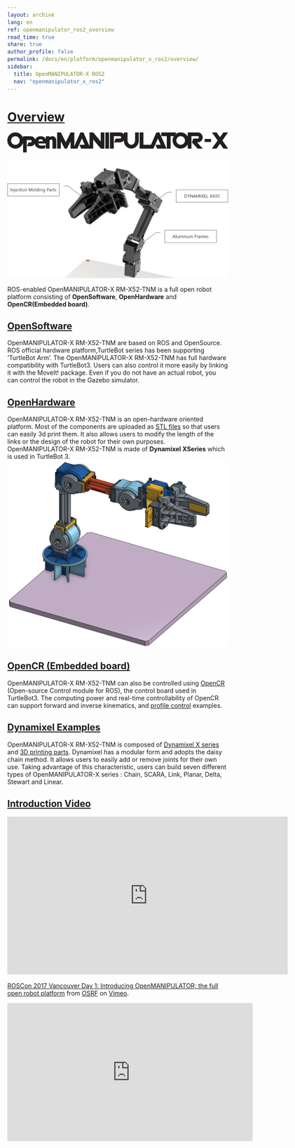 ```yaml
---
layout: archive
lang: en
ref: openmanipulator_ros2_overview
read_time: true
share: true
author_profile: false
permalink: /docs/en/platform/openmanipulator_x_ros2/overview/
sidebar:
  title: OpenMANIPULATOR-X ROS2
  nav: "openmanipulator_x_ros2"
---
```


<div style="counter-reset: h1 0"></div>

# [Overview](#overview)

![](/assets/images/platform/openmanipulator_x/OpenManipulator.png)

<img src="/assets/images/platform/openmanipulator_x/OpenManipulator_Introduction.jpg" width="1000">

ROS-enabled OpenMANIPULATOR-X RM-X52-TNM is a full open robot platform consisting of **OpenSoftware**​, **OpenHardware** and **OpenCR(Embedded board)​**.

## [OpenSoftware](#opensoftware)
OpenMANIPULATOR-X RM-X52-TNM are based on ROS ​and OpenSource. ROS official hardware platform,TurtleBot series has been supporting ‘TurtleBot Arm’. The OpenMANIPULATOR-X RM-X52-TNM has full hardware compatibility with TurtleBot3​. Users can also control it more easily by linking it with the MoveIt! package. Even if you do not have an actual robot, you can control the robot in the Gazebo simulator​. 

## [OpenHardware](#openhardware)
OpenMANIPULATOR-X RM-X52-TNM is an open-hardware oriented platform​. Most of the components are uploaded as [STL files](http://www.robotis.com/service/download.php?no=690) so that users can easily 3d print them. It also allows users to modify the length of the links or the design of the robot for their own purposes. OpenMANIPULATOR-X RM-X52-TNM is made of **Dynamixel X ​Series** which is used in TurtleBot 3.
![](/assets/images/platform/openmanipulator_x/OpenManipulator_Chain_OnShape.png)

## [OpenCR (Embedded board)](#opencr-embedded-board)
OpenMANIPULATOR-X RM-X52-TNM can also be controlled using [OpenCR] (Open-source Control module for ROS), the control board used in TurtleBot3. The computing power and real-time controllability of OpenCR can support forward and inverse kinematics, and [profile control](http://emanual.robotis.com/docs/en/dxl/x/xm430-w350/#profile-acceleration108) examples. 

## [Dynamixel Examples](#dynamixel-examples)

OpenMANIPULATOR-X RM-X52-TNM is composed of [Dynamixel X series](http://emanual.robotis.com/docs/en/dxl/x/xm430-w350/) and [3D printing parts](http://www.robotis.com/service/download.php?no=767). Dynamixel has a modular form and adopts the daisy chain method. It allows users to easily add or remove joints for their own use. Taking advantage of this characteristic, users can build seven different types of OpenMANIPULATOR-X series : Chain, SCARA, Link, Planar, Delta, Stewart and Linear.

## [Introduction Video](#introduction-video)

<iframe src="https://player.vimeo.com/video/236147296" width="640" height="360" frameborder="0" webkitallowfullscreen mozallowfullscreen allowfullscreen></iframe>
<p><a href="https://vimeo.com/236147296">ROSCon 2017 Vancouver Day 1: Introducing OpenMANIPULATOR; the full open robot platform</a> from <a href="https://vimeo.com/osrfoundation">OSRF</a> on <a href="https://vimeo.com">Vimeo</a>.</p>

<iframe width="560" height="315" src="https://www.youtube.com/embed/B2pnXtooKOg" frameborder="0" gesture="media" allow="encrypted-media" allowfullscreen></iframe>


[OpenCR]: /docs/en/parts/controller/opencr10/
